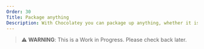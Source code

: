```yaml
---
Order: 30
Title: Package anything
Description: With Chocolatey you can package up anything, whether it is installers, application, zip, scripts, etc.
---
```


> :warning: **WARNING**: This is a Work in Progress. Please check back later.